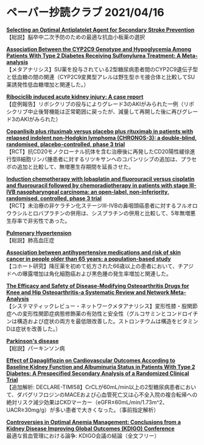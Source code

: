 # ペーパー抄読クラブ 2021/04/16

[**Selecting an Optimal Antiplatelet Agent for Secondary Stroke Prevention**](https://pubmed.ncbi.nlm.nih.gov/33842080/)  
【総説】脳卒中二次予防のための最適な抗血小板薬の選択

[**Association Between the CYP2C9 Genotype and Hypoglycemia Among Patients With Type 2 Diabetes Receiving Sulfonylurea Treatment: A Meta-analysis**](https://pubmed.ncbi.nlm.nih.gov/33840516/)  
【メタアナリシス】SU薬を投与されている2型糖尿病患者間のCYP2C9遺伝子型と低血糖の間の関連（CYP2C9変異型アレルは野生型ホモ接合体と比較してSU薬誘発性低血糖増加と関連した。）

[**Ribociclib induced acute kidney injury: A case report**](https://pubmed.ncbi.nlm.nih.gov/33847193/)  
【症例報告】リボシクリブの投与によりグレード3のAKIがみられた一例（リボシクリブ中止後腎機能は正常範囲に戻ったが、減量して再開した後に再びグレード3のAKIがみられた）

[**Copanlisib plus rituximab versus placebo plus rituximab in patients with relapsed indolent non-Hodgkin lymphoma (CHRONOS-3): a double-blind, randomised, placebo-controlled, phase 3 trial**](https://pubmed.ncbi.nlm.nih.gov/33848462/)  
【RCT】抗CD20モノクローナル抗体を含む治療後に再発したCD20陽性緩徐進行型B細胞リンパ腫患者に対するリツキサンへのコパンリシブの追加は、プラセボの追加と比較して、無増悪生存期間を延長させた。

[**Induction chemotherapy with lobaplatin and fluorouracil versus cisplatin and fluorouracil followed by chemoradiotherapy in patients with stage III-IVB nasopharyngeal carcinoma: an open-label, non-inferiority, randomised, controlled, phase 3 trial**](https://pubmed.ncbi.nlm.nih.gov/33857411/)  
【RCT】未治療の非ケラチン化ステージIII-IVBの鼻咽頭癌患者に対するフルオロウラシルとロバプラチンの併用は、シスプラチンの併用と比較して、5年無増悪生存率で非劣性であった。

[**Pulmonary Hypertension**](https://pubmed.ncbi.nlm.nih.gov/33844574/)  
【総説】肺高血圧症

[**Association between antihypertensive medications and risk of skin cancer in people older than 65 years: a population-based study**](https://pubmed.ncbi.nlm.nih.gov/33846199/)  
【コホート研究】降圧薬を初めて処方された66歳以上の患者において、チアジドへの曝露増加は角化細胞癌および黒色腫の発生率増加と関連した。

[**The Efficacy and Safety of Disease-Modifying Osteoarthritis Drugs for Knee and Hip Osteoarthritis-a Systematic Review and Network Meta-Analysis**](https://pubmed.ncbi.nlm.nih.gov/33846938/)  
【システマティックレビュー・ネットワークメタアナリシス】変形性膝・股関節症への変形性関節症病態修飾薬の有効性と安全性（グルコサミンとコンドロイチンは構造および症状の両方を最低限改善した。ストロンチウムは構造をビタミンDは症状を改善した。）

[**Parkinson's disease**](https://pubmed.ncbi.nlm.nih.gov/33848468/)  
【総説】パーキンソン病

[**Effect of Dapagliflozin on Cardiovascular Outcomes According to Baseline Kidney Function and Albuminuria Status in Patients With Type 2 Diabetes: A Prespecified Secondary Analysis of a Randomized Clinical Trial**](https://pubmed.ncbi.nlm.nih.gov/33851953/)  
【追加解析: DECLARE-TIMI58】CrCLが60mL/min以上の2型糖尿病患者において、ダパグリフロジンのMACEおよび心血管死亡又は心不全入院の複合転帰への絶対リスク減少効果はCKDマーカー（eGFR≤60mL/min/1.73m^2、UACR≥30mg/g）が多い患者で大きくなった。（事前指定解析）

[**Controversies in Optimal Anemia Management: Conclusions from a Kidney Disease Improving Global Outcomes (KDIGO) Conference**](https://pubmed.ncbi.nlm.nih.gov/33839163/)  
最適な貧血管理における論争: KDIGO会議の結論（全文フリー）